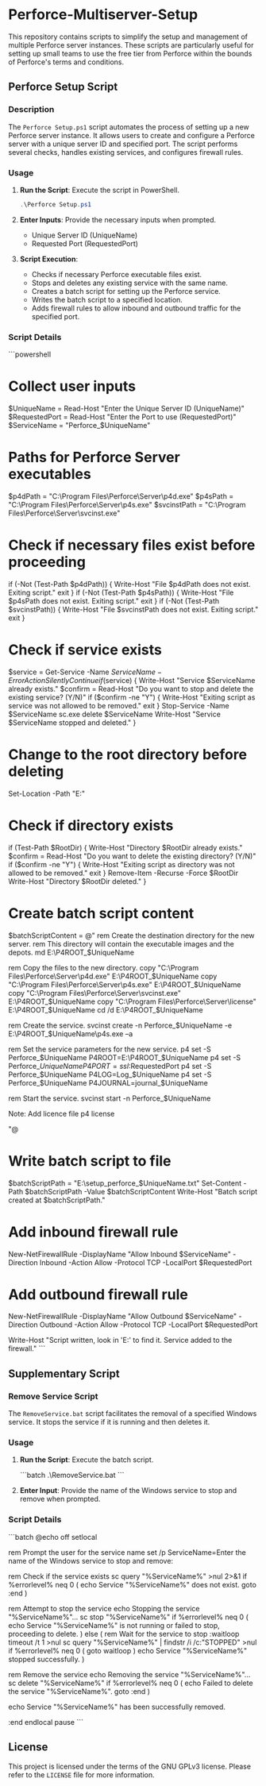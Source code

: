
# Perforce-Multiserver-Setup

This repository contains scripts to simplify the setup and management of multiple Perforce server instances. These scripts are particularly useful for setting up small teams to use the free tier from Perforce within the bounds of Perforce's terms and conditions.

## Perforce Setup Script

### Description

The `Perforce Setup.ps1` script automates the process of setting up a new Perforce server instance. It allows users to create and configure a Perforce server with a unique server ID and specified port. The script performs several checks, handles existing services, and configures firewall rules.

### Usage

1. **Run the Script**: Execute the script in PowerShell.

   ```powershell
   .\Perforce Setup.ps1
   ```

2. **Enter Inputs**: Provide the necessary inputs when prompted.
   - Unique Server ID (UniqueName)
   - Requested Port (RequestedPort)

3. **Script Execution**:
   - Checks if necessary Perforce executable files exist.
   - Stops and deletes any existing service with the same name.
   - Creates a batch script for setting up the Perforce service.
   - Writes the batch script to a specified location.
   - Adds firewall rules to allow inbound and outbound traffic for the specified port.

### Script Details

\```powershell
# Collect user inputs
$UniqueName = Read-Host "Enter the Unique Server ID (UniqueName)"
$RequestedPort = Read-Host "Enter the Port to use (RequestedPort)"
$ServiceName = "Perforce_$UniqueName"

# Paths for Perforce Server executables
$p4dPath = "C:\Program Files\Perforce\Server\p4d.exe"
$p4sPath = "C:\Program Files\Perforce\Server\p4s.exe"
$svcinstPath = "C:\Program Files\Perforce\Server\svcinst.exe"

# Check if necessary files exist before proceeding
if (-Not (Test-Path $p4dPath)) {
    Write-Host "File $p4dPath does not exist. Exiting script."
    exit
}
if (-Not (Test-Path $p4sPath)) {
    Write-Host "File $p4sPath does not exist. Exiting script."
    exit
}
if (-Not (Test-Path $svcinstPath)) {
    Write-Host "File $svcinstPath does not exist. Exiting script."
    exit
}

# Check if service exists
$service = Get-Service -Name $ServiceName -ErrorAction SilentlyContinue
if ($service) {
    Write-Host "Service $ServiceName already exists."
    $confirm = Read-Host "Do you want to stop and delete the existing service? (Y/N)"
    if ($confirm -ne "Y") {
        Write-Host "Exiting script as service was not allowed to be removed."
        exit
    }
    Stop-Service -Name $ServiceName
    sc.exe delete $ServiceName
    Write-Host "Service $ServiceName stopped and deleted."
}

# Change to the root directory before deleting
Set-Location -Path "E:\"

# Check if directory exists
if (Test-Path $RootDir) {
    Write-Host "Directory $RootDir already exists."
    $confirm = Read-Host "Do you want to delete the existing directory? (Y/N)"
    if ($confirm -ne "Y") {
        Write-Host "Exiting script as directory was not allowed to be removed."
        exit
    }
    Remove-Item -Recurse -Force $RootDir
    Write-Host "Directory $RootDir deleted."
}

# Create batch script content
$batchScriptContent = @"
rem Create the destination directory for the new server.
rem This directory will contain the executable images and the depots.
md E:\P4ROOT_$UniqueName

rem Copy the files to the new directory.
copy "C:\Program Files\Perforce\Server\p4d.exe" E:\P4ROOT_$UniqueName
copy "C:\Program Files\Perforce\Server\p4s.exe" E:\P4ROOT_$UniqueName
copy "C:\Program Files\Perforce\Server\svcinst.exe" E:\P4ROOT_$UniqueName
copy "C:\Program Files\Perforce\Server\license" E:\P4ROOT_$UniqueName
cd /d E:\P4ROOT_$UniqueName

rem Create the service.
svcinst create -n Perforce_$UniqueName -e E:\P4ROOT_$UniqueName\p4s.exe –a

rem Set the service parameters for the new service.
p4 set -S Perforce_$UniqueName P4ROOT=E:\P4ROOT_$UniqueName
p4 set -S Perforce_$UniqueName P4PORT=ssl:$RequestedPort
p4 set -S Perforce_$UniqueName P4LOG=Log_$UniqueName
p4 set -S Perforce_$UniqueName P4JOURNAL=journal_$UniqueName

rem Start the service.
svcinst start -n Perforce_$UniqueName


Note: Add licence file
p4 license

"@

# Write batch script to file
$batchScriptPath = "E:\setup_perforce_$UniqueName.txt"
Set-Content -Path $batchScriptPath -Value $batchScriptContent
Write-Host "Batch script created at $batchScriptPath."

# Add inbound firewall rule
New-NetFirewallRule -DisplayName "Allow Inbound $ServiceName" -Direction Inbound -Action Allow -Protocol TCP -LocalPort $RequestedPort

# Add outbound firewall rule
New-NetFirewallRule -DisplayName "Allow Outbound $ServiceName" -Direction Outbound -Action Allow -Protocol TCP -LocalPort $RequestedPort

Write-Host "Script written, look in 'E:\' to find it. Service added to the firewall."
\```

## Supplementary Script

### Remove Service Script

The `RemoveService.bat` script facilitates the removal of a specified Windows service. It stops the service if it is running and then deletes it.

### Usage

1. **Run the Script**: Execute the batch script.

   \```batch
   .\RemoveService.bat
   \```

2. **Enter Input**: Provide the name of the Windows service to stop and remove when prompted.

### Script Details

\```batch
@echo off
setlocal

rem Prompt the user for the service name
set /p ServiceName=Enter the name of the Windows service to stop and remove: 

rem Check if the service exists
sc query "%ServiceName%" >nul 2>&1
if %errorlevel% neq 0 (
    echo Service "%ServiceName%" does not exist.
    goto :end
)

rem Attempt to stop the service
echo Stopping the service "%ServiceName%"...
sc stop "%ServiceName%"
if %errorlevel% neq 0 (
    echo Service "%ServiceName%" is not running or failed to stop, proceeding to delete.
) else (
    rem Wait for the service to stop
    :waitloop
    timeout /t 1 >nul
    sc query "%ServiceName%" | findstr /i /c:"STOPPED" >nul
    if %errorlevel% neq 0 (
        goto waitloop
    )
    echo Service "%ServiceName%" stopped successfully.
)

rem Remove the service
echo Removing the service "%ServiceName%"...
sc delete "%ServiceName%"
if %errorlevel% neq 0 (
    echo Failed to delete the service "%ServiceName%".
    goto :end
)

echo Service "%ServiceName%" has been successfully removed.

:end
endlocal
pause
\```

## License

This project is licensed under the terms of the GNU GPLv3 license. Please refer to the `LICENSE` file for more information.
